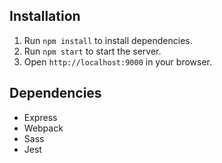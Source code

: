 
## Installation

1. Run `npm install` to install dependencies.
2. Run `npm start` to start the server.
3. Open `http://localhost:9000` in your browser.

## Dependencies
- Express
- Webpack
- Sass
- Jest

